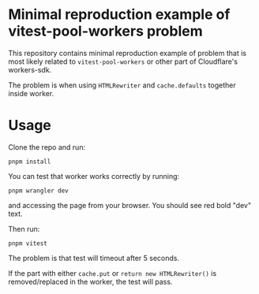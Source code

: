 # Minimal reproduction example of vitest-pool-workers problem

This repository contains minimal reproduction example of problem that is most likely related to `vitest-pool-workers` or other part of Cloudflare's workers-sdk.

The problem is when using `HTMLRewriter` and `cache.defaults` together inside worker.

# Usage

Clone the repo and run:
```
pnpm install
```

You can test that worker works correctly by running:
```
pnpm wrangler dev
```
and accessing the page from your browser. You should see red bold "dev" text.

Then run:
```
pnpm vitest
```

The problem is that test will timeout after 5 seconds.

If the part with either `cache.put` or `return new HTMLRewriter()` is removed/replaced in the worker, the test will pass.
